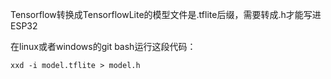 Tensorflow转换成TensorflowLite的模型文件是.tflite后缀，需要转成.h才能写进ESP32



在linux或者windows的git bash运行这段代码：

```xxd -i model.tflite > model.h```
